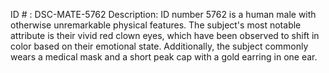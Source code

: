 ID # : DSC-MATE-5762
Description: ID number 5762 is a human male with otherwise unremarkable physical features. The subject's most notable attribute is their vivid red clown eyes, which have been observed to shift in color based on their emotional state. Additionally, the subject commonly wears a medical mask and a short peak cap with a gold earring in one ear. 